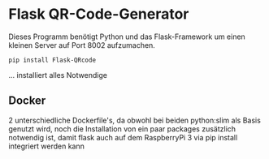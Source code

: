 # Flask QR-Code-Generator

Dieses Programm benötigt Python und das Flask-Framework um einen kleinen Server auf Port 8002 aufzumachen.

    pip install Flask-QRcode
... installiert alles Notwendige 

## Docker
2 unterschiedliche Dockerfile's, da obwohl bei beiden python:slim als Basis genutzt wird,
noch die Installation von ein paar packages zusätzlich notwendig ist, damit flask auch auf
dem RaspberryPi 3 via pip install integriert werden kann